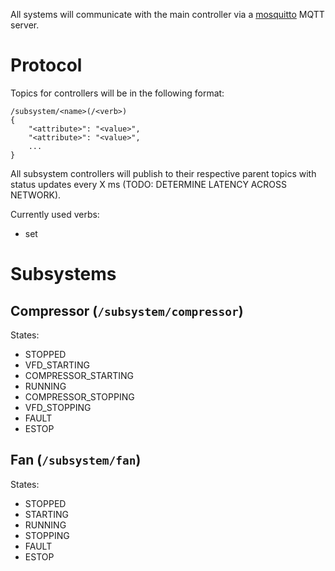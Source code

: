 All systems will communicate with the main controller via a [mosquitto](https://mosquitto.org/) MQTT server.

# Protocol

Topics for controllers will be in the following format:
```
/subsystem/<name>(/<verb>)
{
    "<attribute>": "<value>",
    "<attribute>": "<value>",
    ...
}
```
All subsystem controllers will publish to their respective parent topics with status updates every X ms (TODO: DETERMINE LATENCY ACROSS NETWORK).

Currently used verbs:
- set


# Subsystems

Compressor (`/subsystem/compressor`)
----------
States:
- STOPPED
- VFD_STARTING
- COMPRESSOR_STARTING
- RUNNING
- COMPRESSOR_STOPPING
- VFD_STOPPING
- FAULT
- ESTOP


Fan (`/subsystem/fan`)
---
States:
- STOPPED
- STARTING
- RUNNING
- STOPPING
- FAULT
- ESTOP